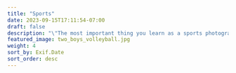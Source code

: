 ```yaml
---
title: "Sports"
date: 2023-09-15T17:11:54-07:00
draft: false
description: "\"The most important thing you learn as a sports photographer is anticipation - not where the action is taking place, but where it's going to take place. Not where the subject is now, but where they're going to be.\"-Lawrence Schiller"
featured_image: two_boys_volleyball.jpg
weight: 4
sort_by: Exif.Date
sort_order: desc
---
```


